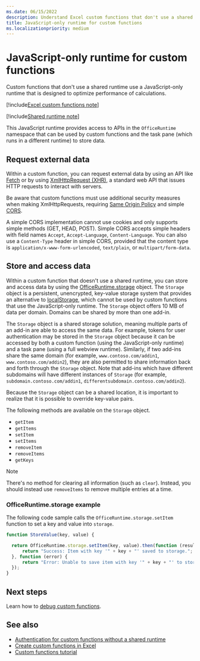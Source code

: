 ```yaml
---
ms.date: 06/15/2022
description: Understand Excel custom functions that don't use a shared runtime and their specific JavaScript runtime.
title: JavaScript-only runtime for custom functions
ms.localizationpriority: medium
---
```


# JavaScript-only runtime for custom functions

Custom functions that don't use a shared runtime use a JavaScript-only runtime that is designed to optimize performance of calculations.

[!include[Excel custom functions note](../includes/excel-custom-functions-note.md)]

[!include[Shared runtime note](../includes/shared-runtime-note.md)]

This JavaScript runtime provides access to APIs in the `OfficeRuntime` namespace that can be used by custom functions and the task pane (which runs in a different runtime) to store data.

## Request external data

Within a custom function, you can request external data by using an API like [Fetch](https://developer.mozilla.org/docs/Web/API/Fetch_API) or by using [XmlHttpRequest (XHR)](https://developer.mozilla.org/docs/Web/API/XMLHttpRequest), a standard web API that issues HTTP requests to interact with servers.

Be aware that custom functions must use additional security measures when making XmlHttpRequests, requiring [Same Origin Policy](https://developer.mozilla.org/docs/Web/Security/Same-origin_policy) and simple [CORS](https://www.w3.org/TR/cors/).

A simple CORS implementation cannot use cookies and only supports simple methods (GET, HEAD, POST). Simple CORS accepts simple headers with field names `Accept`, `Accept-Language`, `Content-Language`. You can also use a `Content-Type` header in simple CORS, provided that the content type is `application/x-www-form-urlencoded`, `text/plain`, or `multipart/form-data`.

## Store and access data

Within a custom function that doesn't use a shared runtime, you can store and access data by using the [OfficeRuntime.storage](/javascript/api/office-runtime/officeruntime.storage) object. The `Storage` object is a persistent, unencrypted, key-value storage system that provides an alternative to [localStorage](https://developer.mozilla.org/docs/Web/API/Window/localStorage), which cannot be used by custom functions that use the JavaScript-only runtime. The `Storage` object offers 10 MB of data per domain. Domains can be shared by more than one add-in.

The `Storage` object is a shared storage solution, meaning multiple parts of an add-in are able to access the same data. For example, tokens for user authentication may be stored in the `Storage` object because it can be accessed by both a custom function (using the JavaScript-only runtime) and a task pane (using a full webview runtime). Similarly, if two add-ins share the same domain (for example, `www.contoso.com/addin1`, `www.contoso.com/addin2`), they are also permitted to share information back and forth through the `Storage` object. Note that add-ins which have different subdomains will have different instances of `Storage` (for example, `subdomain.contoso.com/addin1`, `differentsubdomain.contoso.com/addin2`).

Because the `Storage` object can be a shared location, it is important to realize that it is possible to override key-value pairs.

The following methods are available on the `Storage` object.

- `getItem`
- `getItems`
- `setItem`
- `setItems`
- `removeItem`
- `removeItems`
- `getKeys`

> [!NOTE]
> There's no method for clearing all information (such as `clear`). Instead, you should instead use `removeItems` to remove multiple entries at a time.

### OfficeRuntime.storage example

The following code sample calls the `OfficeRuntime.storage.setItem` function to set a key and value into `storage`.

```js
function StoreValue(key, value) {

  return OfficeRuntime.storage.setItem(key, value).then(function (result) {
      return "Success: Item with key '" + key + "' saved to storage.";
  }, function (error) {
      return "Error: Unable to save item with key '" + key + "' to storage. " + error;
  });
}
```

## Next steps

Learn how to [debug custom functions](custom-functions-debugging.md).

## See also

* [Authentication for custom functions without a shared runtime](custom-functions-authentication.md)
* [Create custom functions in Excel](custom-functions-overview.md)
* [Custom functions tutorial](../tutorials/excel-tutorial-create-custom-functions.md)
